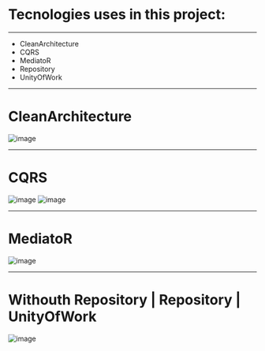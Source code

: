# Tecnologies uses in this project:
----
* CleanArchitecture
* CQRS
* MediatoR
* Repository
* UnityOfWork
  
----
# CleanArchitecture
![image](https://github.com/user-attachments/assets/10fa125b-f864-4121-b509-e9969c064b16)

---
# CQRS
![image](https://github.com/user-attachments/assets/1c7904e0-9e14-4d9e-ac0f-a74f3d5ad2a5)
![image](https://github.com/user-attachments/assets/571b5da2-0e64-4f82-a1ab-4c2b38e7d054)

---
# MediatoR
![image](https://github.com/user-attachments/assets/6aa734fa-1d07-4987-b517-ab8f85e4dfb7)

---
# Withouth Repository | Repository | UnityOfWork 
![image](https://github.com/user-attachments/assets/4a1f24ff-db4f-40ad-8f91-1087c1fb02b8)
